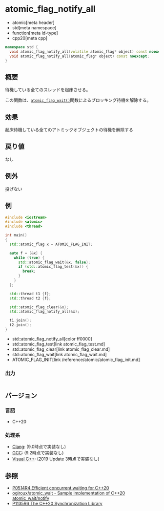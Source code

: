 # atomic_flag_notify_all
* atomic[meta header]
* std[meta namespace]
* function[meta id-type]
* cpp20[meta cpp]

```cpp
namespace std {
  void atomic_flag_notify_all(volatile atomic_flag* object) const noexcept; // (1) C++20
  void atomic_flag_notify_all(atomic_flag* object) const noexcept;          // (2) C++20
}
```

## 概要
待機している全てのスレッドを起床させる。

この関数は、[`atomic_flag_wait()`](atomic_flag_wait.md)関数によるブロッキング待機を解除する。


## 効果
起床待機している全てのアトミックオブジェクトの待機を解除する


## 戻り値
なし


## 例外
投げない


## 例
```cpp example
#include <iostream>
#include <atomic>
#include <thread>

int main()
{
  std::atomic_flag x = ATOMIC_FLAG_INIT;

  auto f = [&x] {
    while (true) {
      std::atomic_flag_wait(&x, false);
      if (std::atomic_flag_test(&x)) {
        break;
      }
    }
  };

  std::thread t1 {f};
  std::thread t2 {f};

  std::atomic_flag_clear(&x);
  std::atomic_flag_notify_all(&x);

  t1.join();
  t2.join();
}
```
* std::atomic_flag_notify_all[color ff0000]
* std::atomic_flag_test[link atomic_flag_test.md]
* std::atomic_flag_clear[link atomic_flag_clear.md]
* std::atomic_flag_wait[link atomic_flag_wait.md]
* ATOMIC_FLAG_INIT[link /reference/atomic/atomic_flag_init.md]

### 出力
```
```


## バージョン
### 言語
- C++20

### 処理系
- [Clang](/implementation.md#clang): (9.0時点で実装なし)
- [GCC](/implementation.md#gcc): (9.2時点で実装なし)
- [Visual C++](/implementation.md#visual_cpp): (2019 Update 3時点で実装なし)


## 参照
- [P0514R4 Efficient concurrent waiting for C++20](http://www.open-std.org/jtc1/sc22/wg21/docs/papers/2018/p0514r4.pdf)
- [ogiroux/atomic_wait - Sample implementation of C++20 atomic_wait/notify](https://github.com/ogiroux/atomic_wait)
- [P1135R6 The C++20 Synchronization Library](http://www.open-std.org/jtc1/sc22/wg21/docs/papers/2019/p1135r6.html)
